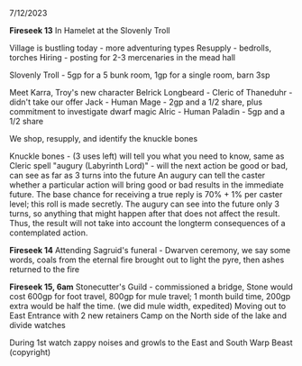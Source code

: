 7/12/2023

**Fireseek 13**
In Hamelet at the Slovenly Troll

Village is bustling today - more adventuring types
Resupply - bedrolls, torches
Hiring - posting for 2-3 mercenaries in the mead hall

Slovenly Troll - 5gp for a 5 bunk room, 1gp for a single room, barn 3sp

Meet Karra, Troy's new character
Belrick Longbeard - Cleric of Thaneduhr - didn't take our offer
Jack - Human Mage - 2gp and a 1/2 share, plus commitment to investigate dwarf magic
Alric - Human Paladin - 5gp and a 1/2 share

We shop, resupply, and identify the knuckle bones

Knuckle bones - (3 uses left) will tell you what you need to know, same as Cleric spell "augury (Labyrinth Lord)" - will the next action be good or bad, can see as far as 3 turns into the future
	An augury can tell the caster whether a particular action will bring good or bad results in the immediate future. The base chance for receiving a true reply is 70% + 1% per caster level;  this roll is made secretly. The augury can see into the future only 3 turns, so anything that might happen after that does not affect the result. Thus, the result will not take into account the longterm consequences of a contemplated action.

**Fireseek 14**
Attending Sagruid's funeral - Dwarven ceremony, we say some words, coals from the eternal fire brought out to light the pyre, then ashes returned to the fire

**Fireseek 15, 6am**
Stonecutter's Guild - commissioned a bridge, Stone would cost 600gp for foot travel, 800gp for mule travel; 1 month build time, 200gp extra would be half the time. (we did mule width, expedited)
Moving out to East Entrance with 2 new retainers
Camp on the North side of the lake and divide watches

During 1st watch
zappy noises and growls to the East and South
Warp Beast (copyright)
